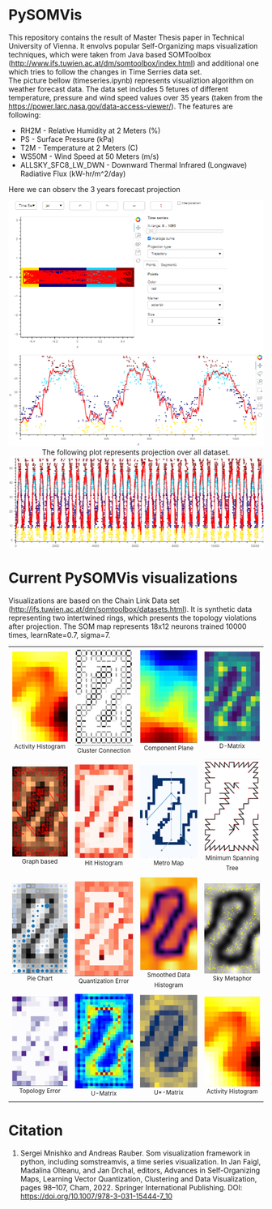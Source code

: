# PySOMVis

This repository contains the result of Master Thesis paper in Technical University of Vienna. It envolvs popular Self-Organizing maps visualization techniques, which were taken from Java based SOMToolbox (http://www.ifs.tuwien.ac.at/dm/somtoolbox/index.html) and additional one which tries to follow the changes in Time Serries data set.<br>
The picture bellow (timeseries.ipynb) represents visualiztion algorithm on weather forecast data. The data set includes 5 fetures of different temperature, pressure and wind speed values over 35 years (taken from the https://power.larc.nasa.gov/data-access-viewer/). The features are following:
<ul>
  <li>RH2M - Relative Humidity at 2 Meters (%)</li>
  <li>PS - Surface Pressure (kPa)</li>
  <li>T2M - Temperature at 2 Meters (C)</li>
  <li>WS50M - Wind Speed at 50 Meters (m/s)</li>
  <li>ALLSKY_SFC8_LW_DWN - Downward Thermal Infrared (Longwave) Radiative Flux (kW-hr/m^2/day)</li>
  </ul>
 Here we can observ the 3 years forecast projection
<p align="center"><img src="PySOMVis/pics/SOM_TimeSerries.PNG" width=550/>
</br>The following plot represents projection over all dataset.</br>
<img src="PySOMVis/pics/35years_Taxis.png" width=550/></p>
 
 # Current PySOMVis visualizations 
Visualizations are based on the Chain Link Data set (http://ifs.tuwien.ac.at/dm/somtoolbox/datasets.html). It is synthetic data representing two intertwined rings, which presents the topology violations after projection. The SOM map represents 18x12 neurons trained 10000 times, learnRate=0.7, sigma=7.
<p align="center"></p>
<table>
<tbody align="center">
  <tr>
    <td align="center"><img src="PySOMVis/pics/git/activhist.png" width=150/></br><sup>Activity Histogram</sup></td>
    <td align="center"><img src="PySOMVis/pics/git/clustercon.png" width=150/></br><sup>Cluster Connection</sup></td>
    <td align="center"><img src="PySOMVis/pics/git/compplane.png" width=150/></br><sup>Component Plane</sup></td>
    <td align="center"><img src="PySOMVis/pics/git/dmatrix.png" width=150/></br><sup>D-Matrix</sup></td>
  </tr>
  <tr>
    <td align="center"><img src="PySOMVis/pics/git/graphbased.png" width=150/></br><sup>Graph based</sup></td>
    <td align="center"><img src="PySOMVis/pics/git/hithist.png" width=150/></br><sup>Hit Histogram</sup></td>
    <td align="center"><img src="PySOMVis/pics/git/metromap.png" width=150/></br><sup>Metro Map</sup></td>
    <td align="center"><img src="PySOMVis/pics/git/minimspantree.png" width=150/></br><sup>Minimum Spanning Tree</sup></td>
  </tr>
  <tr>
    <td align="center"><img src="PySOMVis/pics/git/piechart.png" width=150/></br><sup>Pie Chart</sup></td>
    <td align="center"><img src="PySOMVis/pics/git/qerror.png" width=150/></br><sup>Quantization Error</sup></td>
    <td align="center"><img src="PySOMVis/pics/git/sdh.png" width=150/></br><sup>Smoothed Data Histogram</sup></td>
    <td align="center"><img src="PySOMVis/pics/git/skymeth.png" width=150/></br><sup>Sky Metaphor</sup></td>
  </tr>
  <tr>
    <td align="center"><img src="PySOMVis/pics/git/toperror.png" width=150/></br><sup>Topology Error</sup></td>
    <td align="center"><img src="PySOMVis/pics/git/Umatrix.png" width=150/></br><sup>U-Matrix</sup></td>
    <td align="center"><img src="PySOMVis/pics/git/Ustarmatrix.png" width=150/></br><sup>U*-Matrix</sup></td>
    <td align="center"><img src="PySOMVis/pics/git/activhist.png" width=150/></br><sup>Activity Histogram</sup></td>
  </tr>
</tbody>
</table>

 # Citation
1. Sergei Mnishko and Andreas Rauber. Som visualization framework in python, including somstreamvis, a time series visualization. In Jan Faigl, Madalina Olteanu, and Jan Drchal, editors, Advances in Self-Organizing Maps, Learning Vector Quantization, Clustering and Data Visualization, pages 98–107, Cham, 2022. Springer International Publishing. DOI: https://doi.org/10.1007/978-3-031-15444-7_10
